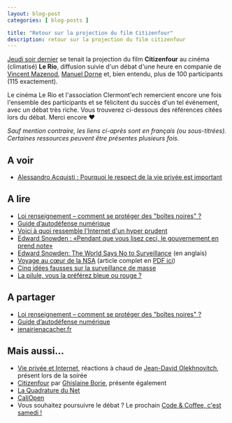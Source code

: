 ```yaml
---
layout: blog-post
categories: [ blog-posts ]

title: "Retour sur la projection du film Citizenfour"
description: retour sur la projection du film citizenfour
---
```




[Jeudi soir dernier](/blog-posts/citizenfour-projection-et-debat-a-clermont-ferrand.html)
se tenait la projection du film **Citizenfour** au cinéma (climatisé) **Le
Rio**, diffusion suivie d'un débat d'une heure en companie de [Vincent
Mazenod](https://twitter.com/mazenovi), [Manuel
Dorne](https://twitter.com/korben) et, bien entendu, plus de 100 participants
(115 exactement).

Le cinéma Le Rio et l'association Clermont'ech remercient encore une fois
l'ensemble des participants et se félicitent du succès d'un tel événement, avec
un débat très riche. Vous trouverez ci-dessous des références citées lors du
débat. Merci encore &hearts;

_Sauf mention contraire, les liens ci-après sont en français (ou
sous-titrées). Certaines ressources peuvent être présentes plusieurs fois._

## A voir

* [Alessandro Acquisti : Pourquoi le respect de la vie privée est important](http://www.ted.com/talks/alessandro_acquisti_why_privacy_matters?language=fr)

## A lire

* [Loi renseignement – comment se protéger des "boîtes noires" ?](https://blog.jbfavre.org/2015/06/01/loi-renseignement-comment-se-proteger-des-boites-noires/)
* [Guide d’autodéfense numérique](https://guide.boum.org/)
* [Voici à quoi ressemble l'Internet d'un hyper prudent](http://www.slate.fr/story/101631/internet-hyper-prudent)
* [Edward Snowden : «Pendant que vous lisez ceci, le gouvernement en prend note»](http://www.liberation.fr/monde/2015/06/05/edward-snowden-pendant-que-vous-lisez-ceci-le-gouvernement-en-prend-note_1323110)
* [Edward Snowden: The World Says No to Surveillance](http://www.nytimes.com/2015/06/05/opinion/edward-snowden-the-world-says-no-to-surveillance.html) (en anglais)
* [Voyage au cœur de la NSA](http://www.lemonde.fr/a-la-une/article/2013/08/27/voyage-au-c-ur-de-la-nsa_3467316_3208.html) (article complet en [PDF ici](/resources/Voyage-au-coeur-de-la-NSA.pdf))
* [Cinq idées fausses sur la surveillance de masse](http://www.liberation.fr/societe/2015/06/05/cinq-idees-fausses-sur-la-surveillance-de-masse_1323369)
* [La pilule, vous la préférez bleue ou rouge ?](https://blog.jbfavre.org/2015/04/20/la-pilule-vous-la-preferez-bleue-ou-rouge/)

## A partager

* [Loi renseignement – comment se protéger des "boîtes noires" ?](https://blog.jbfavre.org/2015/06/01/loi-renseignement-comment-se-proteger-des-boites-noires/)
* [Guide d’autodéfense numérique](https://guide.boum.org/)
* [jenairienacacher.fr](http://jenairienacacher.fr/)

## Mais aussi...

* [Vie privée et Internet](http://jd.olek.fr/2015/06/vie-privee-et-internet/),
 réactions à chaud de [Jean-David
 Olekhnovitch](https://twitter.com/gidehault), présent lors de la soirée
* [Citizenfour](https://magicorangeplasticbird.wordpress.com/2015/06/05/citizenfour/) par [Ghislaine Borie](https://twitter.com/GhislaineBorie), présente également
* [La Quadrature du Net](https://www.laquadrature.net/)
* [CaliOpen](https://caliopen.org/)
* Vous souhaitez poursuivre le débat ? Le prochain [Code & Coffee, c'est samedi
 !](/code-and-coffee.html)
